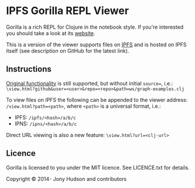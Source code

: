 # IPFS Gorilla REPL Viewer

Gorilla is a rich REPL for Clojure in the notebook style. If you're interested you should take a look at its
[website](http://gorilla-repl.org).

This is a version of the viewer supports files on [IPFS](https://ipfs.io/) and is hosted on IPFS itself (see description on GitHub for the latest link).

## Instructions
[Original functionality](http://gorilla-repl.org/viewer.html) is still supported, but without initial `source=`, i.e.:
`\view.html?github&user=<user>&repo=<repo>&path=ws/graph-examples.clj`

To view files on IPFS the following can be appended to the viewer address:
`/view.html?path=<path>`, where `<path>` is a universal format, i.e.:
- IPFS: `/ipfs/<hash>/a/b/c`
- IPNS: `/ipns/<hash>/a/b/c` 

Direct URL viewing is also a new feature:
`\view.html?url=<clj-url>`

## Licence

Gorilla is licensed to you under the MIT licence. See LICENCE.txt for details.

Copyright © 2014- Jony Hudson and contributors
